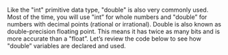 Like the "int" primitive data type, "double" is also very commonly used. Most of the time, you will use "int” for whole numbers and "double” for numbers with decimal points (rational or irrational). Double is also known as double-precision floating point. This means it has twice as many bits and is more accurate than a "float”. Let’s review the code below to see how "double” variables are declared and used.

